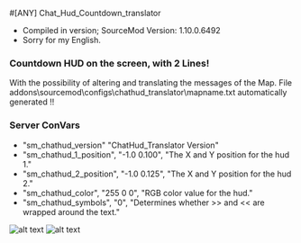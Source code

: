 #[ANY] Chat_Hud_Countdown_translator

* Compiled in version; SourceMod Version: 1.10.0.6492
* Sorry for my English.

### Countdown HUD on the screen, with 2 Lines!
With the possibility of altering and translating the messages of the Map.
File addons\sourcemod\configs\chathud_translator\mapname.txt
automatically generated !!

### Server ConVars

* "sm_chathud_version" "ChatHud_Translator Version"
* "sm_chathud_1_position", "-1.0 0.100", "The X and Y position for the hud 1."
* "sm_chathud_2_position", "-1.0 0.125", "The X and Y position for the hud 2."
* "sm_chathud_color", "255 0 0", "RGB color value for the hud."
* "sm_chathud_symbols", "0", "Determines whether >> and << are wrapped around the text."


![alt text](https://i.ibb.co/JjmyLwS/20201113222003-1.jpg)
![alt text](https://i.ibb.co/Byz4FVw/20201113222528-1.jpg)
